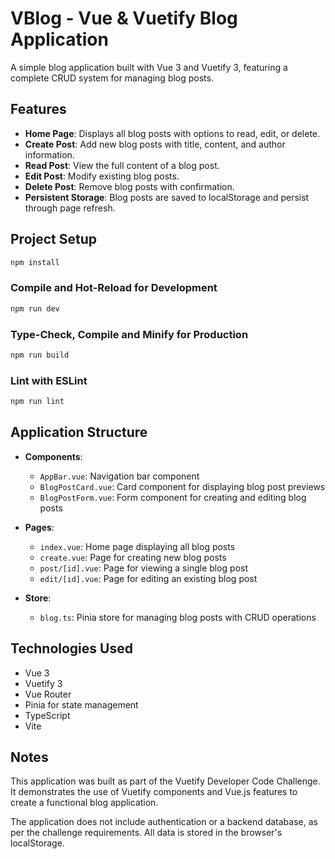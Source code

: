 # VBlog - Vue & Vuetify Blog Application

A simple blog application built with Vue 3 and Vuetify 3, featuring a complete CRUD system for managing blog posts.

## Features

- **Home Page**: Displays all blog posts with options to read, edit, or delete.
- **Create Post**: Add new blog posts with title, content, and author information.
- **Read Post**: View the full content of a blog post.
- **Edit Post**: Modify existing blog posts.
- **Delete Post**: Remove blog posts with confirmation.
- **Persistent Storage**: Blog posts are saved to localStorage and persist through page refresh.

## Project Setup

```sh
npm install
```

### Compile and Hot-Reload for Development

```sh
npm run dev
```

### Type-Check, Compile and Minify for Production

```sh
npm run build
```

### Lint with ESLint

```sh
npm run lint
```

## Application Structure

- **Components**:
  - `AppBar.vue`: Navigation bar component
  - `BlogPostCard.vue`: Card component for displaying blog post previews
  - `BlogPostForm.vue`: Form component for creating and editing blog posts

- **Pages**:
  - `index.vue`: Home page displaying all blog posts
  - `create.vue`: Page for creating new blog posts
  - `post/[id].vue`: Page for viewing a single blog post
  - `edit/[id].vue`: Page for editing an existing blog post

- **Store**:
  - `blog.ts`: Pinia store for managing blog posts with CRUD operations

## Technologies Used

- Vue 3
- Vuetify 3
- Vue Router
- Pinia for state management
- TypeScript
- Vite

## Notes

This application was built as part of the Vuetify Developer Code Challenge. It demonstrates the use of Vuetify components and Vue.js features to create a functional blog application.

The application does not include authentication or a backend database, as per the challenge requirements. All data is stored in the browser's localStorage.
